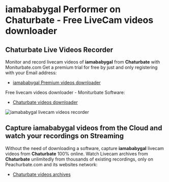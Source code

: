 # iamababygal Performer on Chaturbate - Free LiveCam videos downloader

## Chaturbate Live Videos Recorder

Monitor and record livecam videos of **iamababygal** from **Chaturbate** with Moniturbate.com
Get a premium trial for free by just and only registering with your Email address:
* [iamababygal Premium videos downloader](https://moniturbate.com/request-demo-licence-key.html)

Free livecam videos downloader - Moniturbate Software:
* [Chaturbate videos downloader](https://moniturbate.com/moniturbate-download-software.html)

![iamababygal livecam videos recorder](https://peachurnet.com/templates/moniturbate-software.png)


## Capture iamababygal videos from the Cloud and watch your recordings on Streaming

Without the need of downloading a software, capture **iamababygal** livecam videos from **Chaturbate** 100% online.
Watch Livecam archives from **Chaturbate** unlimitedly from thousands of existing recordings, only on Peachurbate.com and its websites network:
* [Chaturbate videos archives](https://peachurnet.com/)